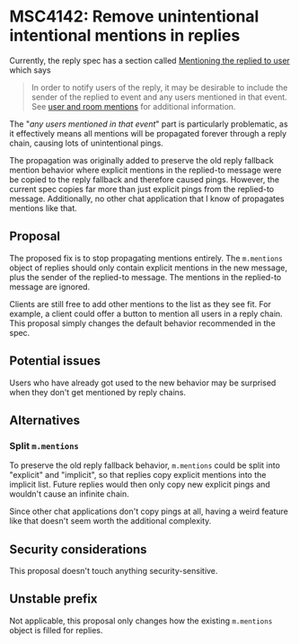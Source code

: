 # MSC4142: Remove unintentional intentional mentions in replies

Currently, the reply spec has a section called [Mentioning the replied to user](https://spec.matrix.org/v1.10/client-server-api/#mentioning-the-replied-to-user)
which says

> In order to notify users of the reply, it may be desirable to include the
> sender of the replied to event and any users mentioned in that event. See
> [user and room mentions](https://spec.matrix.org/v1.10/client-server-api/#user-and-room-mentions)
> for additional information.

The "*any users mentioned in that event*" part is particularly problematic, as
it effectively means all mentions will be propagated forever through a reply
chain, causing lots of unintentional pings.

The propagation was originally added to preserve the old reply fallback mention
behavior where explicit mentions in the replied-to message were be copied to
the reply fallback and therefore caused pings. However, the current spec copies
far more than just explicit pings from the replied-to message. Additionally, no
other chat application that I know of propagates mentions like that.

## Proposal
The proposed fix is to stop propagating mentions entirely. The `m.mentions`
object of replies should only contain explicit mentions in the new message,
plus the sender of the replied-to message. The mentions in the replied-to
message are ignored.

Clients are still free to add other mentions to the list as they see fit. For
example, a client could offer a button to mention all users in a reply chain.
This proposal simply changes the default behavior recommended in the spec.

## Potential issues
Users who have already got used to the new behavior may be surprised when they
don't get mentioned by reply chains.

## Alternatives
### Split `m.mentions`
To preserve the old reply fallback behavior, `m.mentions` could be split into
"explicit" and "implicit", so that replies copy explicit mentions into the
implicit list. Future replies would then only copy new explicit pings and
wouldn't cause an infinite chain.

Since other chat applications don't copy pings at all, having a weird feature
like that doesn't seem worth the additional complexity.

## Security considerations
This proposal doesn't touch anything security-sensitive.

## Unstable prefix
Not applicable, this proposal only changes how the existing `m.mentions` object
is filled for replies.

